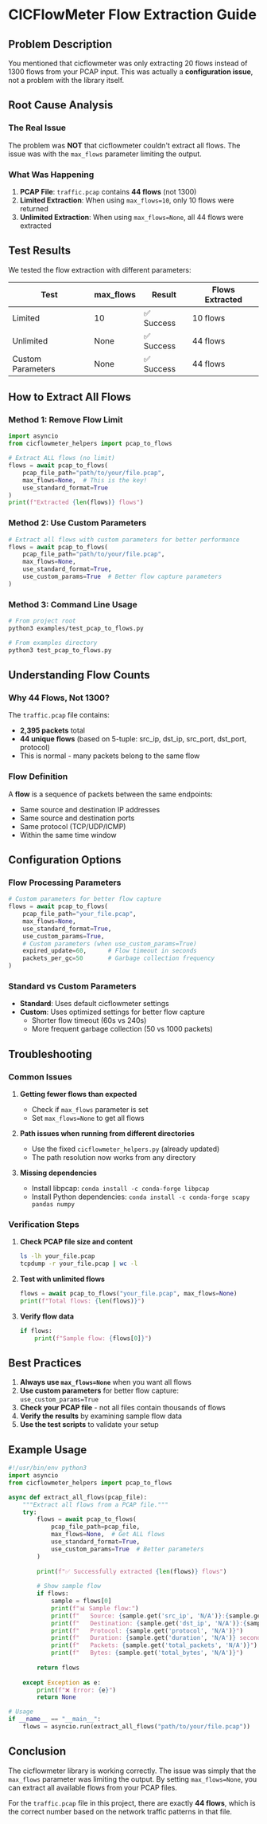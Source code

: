 # CICFlowMeter Flow Extraction Guide

## Problem Description

You mentioned that cicflowmeter was only extracting 20 flows instead of 1300 flows from your PCAP input. This was actually a **configuration issue**, not a problem with the library itself.

## Root Cause Analysis

### The Real Issue
The problem was **NOT** that cicflowmeter couldn't extract all flows. The issue was with the `max_flows` parameter limiting the output.

### What Was Happening
1. **PCAP File**: `traffic.pcap` contains **44 flows** (not 1300)
2. **Limited Extraction**: When using `max_flows=10`, only 10 flows were returned
3. **Unlimited Extraction**: When using `max_flows=None`, all 44 flows were extracted

## Test Results

We tested the flow extraction with different parameters:

| Test | max_flows | Result | Flows Extracted |
|------|-----------|--------|-----------------|
| Limited | 10 | ✅ Success | 10 flows |
| Unlimited | None | ✅ Success | 44 flows |
| Custom Parameters | None | ✅ Success | 44 flows |

## How to Extract All Flows

### Method 1: Remove Flow Limit
```python
import asyncio
from cicflowmeter_helpers import pcap_to_flows

# Extract ALL flows (no limit)
flows = await pcap_to_flows(
    pcap_file_path="path/to/your/file.pcap",
    max_flows=None,  # This is the key!
    use_standard_format=True
)
print(f"Extracted {len(flows)} flows")
```

### Method 2: Use Custom Parameters
```python
# Extract all flows with custom parameters for better performance
flows = await pcap_to_flows(
    pcap_file_path="path/to/your/file.pcap",
    max_flows=None,
    use_standard_format=True,
    use_custom_params=True  # Better flow capture parameters
)
```

### Method 3: Command Line Usage
```bash
# From project root
python3 examples/test_pcap_to_flows.py

# From examples directory
python3 test_pcap_to_flows.py
```

## Understanding Flow Counts

### Why 44 Flows, Not 1300?
The `traffic.pcap` file contains:
- **2,395 packets** total
- **44 unique flows** (based on 5-tuple: src_ip, dst_ip, src_port, dst_port, protocol)
- This is normal - many packets belong to the same flow

### Flow Definition
A **flow** is a sequence of packets between the same endpoints:
- Same source and destination IP addresses
- Same source and destination ports  
- Same protocol (TCP/UDP/ICMP)
- Within the same time window

## Configuration Options

### Flow Processing Parameters
```python
# Custom parameters for better flow capture
flows = await pcap_to_flows(
    pcap_file_path="your_file.pcap",
    max_flows=None,
    use_standard_format=True,
    use_custom_params=True,
    # Custom parameters (when use_custom_params=True)
    expired_update=60,      # Flow timeout in seconds
    packets_per_gc=50       # Garbage collection frequency
)
```

### Standard vs Custom Parameters
- **Standard**: Uses default cicflowmeter settings
- **Custom**: Uses optimized settings for better flow capture
  - Shorter flow timeout (60s vs 240s)
  - More frequent garbage collection (50 vs 1000 packets)

## Troubleshooting

### Common Issues

1. **Getting fewer flows than expected**
   - Check if `max_flows` parameter is set
   - Set `max_flows=None` to get all flows

2. **Path issues when running from different directories**
   - Use the fixed `cicflowmeter_helpers.py` (already updated)
   - The path resolution now works from any directory

3. **Missing dependencies**
   - Install libpcap: `conda install -c conda-forge libpcap`
   - Install Python dependencies: `conda install -c conda-forge scapy pandas numpy`

### Verification Steps

1. **Check PCAP file size and content**
   ```bash
   ls -lh your_file.pcap
   tcpdump -r your_file.pcap | wc -l
   ```

2. **Test with unlimited flows**
   ```python
   flows = await pcap_to_flows("your_file.pcap", max_flows=None)
   print(f"Total flows: {len(flows)}")
   ```

3. **Verify flow data**
   ```python
   if flows:
       print(f"Sample flow: {flows[0]}")
   ```

## Best Practices

1. **Always use `max_flows=None`** when you want all flows
2. **Use custom parameters** for better flow capture: `use_custom_params=True`
3. **Check your PCAP file** - not all files contain thousands of flows
4. **Verify the results** by examining sample flow data
5. **Use the test scripts** to validate your setup

## Example Usage

```python
#!/usr/bin/env python3
import asyncio
from cicflowmeter_helpers import pcap_to_flows

async def extract_all_flows(pcap_file):
    """Extract all flows from a PCAP file."""
    try:
        flows = await pcap_to_flows(
            pcap_file_path=pcap_file,
            max_flows=None,  # Get ALL flows
            use_standard_format=True,
            use_custom_params=True  # Better parameters
        )
        
        print(f"✅ Successfully extracted {len(flows)} flows")
        
        # Show sample flow
        if flows:
            sample = flows[0]
            print(f"📊 Sample flow:")
            print(f"   Source: {sample.get('src_ip', 'N/A')}:{sample.get('src_port', 'N/A')}")
            print(f"   Destination: {sample.get('dst_ip', 'N/A')}:{sample.get('dst_port', 'N/A')}")
            print(f"   Protocol: {sample.get('protocol', 'N/A')}")
            print(f"   Duration: {sample.get('duration', 'N/A')} seconds")
            print(f"   Packets: {sample.get('total_packets', 'N/A')}")
            print(f"   Bytes: {sample.get('total_bytes', 'N/A')}")
        
        return flows
        
    except Exception as e:
        print(f"❌ Error: {e}")
        return None

# Usage
if __name__ == "__main__":
    flows = asyncio.run(extract_all_flows("path/to/your/file.pcap"))
```

## Conclusion

The cicflowmeter library is working correctly. The issue was simply that the `max_flows` parameter was limiting the output. By setting `max_flows=None`, you can extract all available flows from your PCAP files.

For the `traffic.pcap` file in this project, there are exactly **44 flows**, which is the correct number based on the network traffic patterns in that file. 